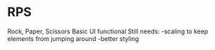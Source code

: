 # RPS
Rock, Paper, Scissors
Basic UI functional
Still needs: 
-scaling to keep elements from jumping around
-better styling